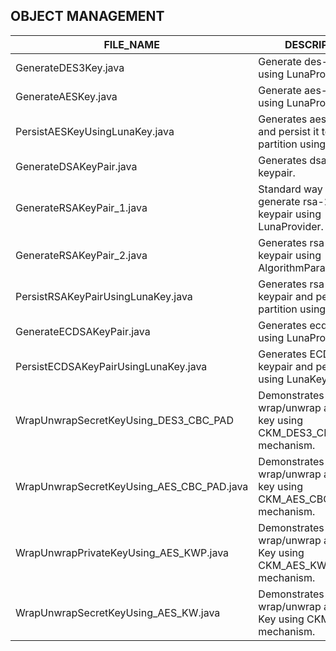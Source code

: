 
## OBJECT MANAGEMENT

| **FILE_NAME** | **DESCRIPTION** |
| --- | --- |
| GenerateDES3Key.java | Generate des-3 key using LunaProvider. |
| GenerateAESKey.java | Generate aes-256 key using LunaProvider. |
| PersistAESKeyUsingLunaKey.java | Generates aes-256 key and persist it to a partition using LunaKey. |
| GenerateDSAKeyPair.java | Generates dsa-2048 keypair. |
| GenerateRSAKeyPair_1.java | Standard way to generate rsa-2048 keypair using LunaProvider. |
| GenerateRSAKeyPair_2.java | Generates rsa-2048 keypair using AlgorithmParameterSpec. |
| PersistRSAKeyPairUsingLunaKey.java | Generates rsa-2048 keypair and persist it to a partition using LunaKey. |
| GenerateECDSAKeyPair.java | Generates ecdsa keypair using LunaProvider.|
| PersistECDSAKeyPairUsingLunaKey.java | Generates ECDSA keypair and persist it using LunaKey. |
| WrapUnwrapSecretKeyUsing_DES3_CBC_PAD | Demonstrates how to wrap/unwrap a secret key using CKM_DES3_CBC_PAD mechanism. |
| WrapUnwrapSecretKeyUsing_AES_CBC_PAD.java | Demonstrates how to wrap/unwrap a secret key using CKM_AES_CBC_PAD mechanism. |
| WrapUnwrapPrivateKeyUsing_AES_KWP.java | Demonstrates how to wrap/unwrap a Private Key using CKM_AES_KWP mechanism. |
| WrapUnwrapSecretKeyUsing_AES_KW.java | Demonstrates how to wrap/unwrap a Secret Key using CKM_AES_KW mechanism. |

